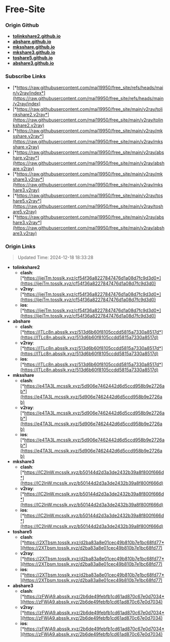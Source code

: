 # Free-Site

### Origin Github

- [**tolinkshare2.github.io**](https://github.com/tolinkshare2/tolinkshare2.github.io)
- [**abshare.github.io**](https://github.com/abshare/abshare.github.io)
- [**mksshare.github.io**](https://github.com/mksshare/mksshare.github.io)
- [**mkshare3.github.io**](https://github.com/mkshare3/mkshare3.github.io)
- [**toshare5.github.io**](https://github.com/toshare5/toshare5.github.io)
- [**abshare3.github.io**](https://github.com/abshare3/abshare3.github.io)

### Subscribe Links

- [*https://raw.githubusercontent.com/mai19950/free_site/refs/heads/main/v2ray/index*](https://raw.githubusercontent.com/mai19950/free_site/refs/heads/main/v2ray/index)
- [*https://raw.githubusercontent.com/mai19950/free_site/main/v2ray/tolinkshare2.v2ray*](https://raw.githubusercontent.com/mai19950/free_site/main/v2ray/tolinkshare2.v2ray)
- [*https://raw.githubusercontent.com/mai19950/free_site/main/v2ray/mksshare.v2ray*](https://raw.githubusercontent.com/mai19950/free_site/main/v2ray/mksshare.v2ray)
- [*https://raw.githubusercontent.com/mai19950/free_site/main/v2ray/abshare.v2ray*](https://raw.githubusercontent.com/mai19950/free_site/main/v2ray/abshare.v2ray)
- [*https://raw.githubusercontent.com/mai19950/free_site/main/v2ray/mkshare3.v2ray*](https://raw.githubusercontent.com/mai19950/free_site/main/v2ray/mkshare3.v2ray)
- [*https://raw.githubusercontent.com/mai19950/free_site/main/v2ray/toshare5.v2ray*](https://raw.githubusercontent.com/mai19950/free_site/main/v2ray/toshare5.v2ray)
- [*https://raw.githubusercontent.com/mai19950/free_site/main/v2ray/abshare3.v2ray*](https://raw.githubusercontent.com/mai19950/free_site/main/v2ray/abshare3.v2ray)

### Origin Links

> Updated Time: 2024-12-18 18:33:28

- **tolinkshare2**
  - **clash**: [*https://ijeiTm.tosslk.xyz/cf54f36a8227847476d1a08d7fc9d3d0*](https://ijeiTm.tosslk.xyz/cf54f36a8227847476d1a08d7fc9d3d0)
  - **v2ray**: [*https://ijeiTm.tosslk.xyz/cf54f36a8227847476d1a08d7fc9d3d0*](https://ijeiTm.tosslk.xyz/cf54f36a8227847476d1a08d7fc9d3d0)
  - **ios**: [*https://ijeiTm.tosslk.xyz/cf54f36a8227847476d1a08d7fc9d3d0*](https://ijeiTm.tosslk.xyz/cf54f36a8227847476d1a08d7fc9d3d0)
- **abshare**
  - **clash**: [*https://lTLc8n.absslk.xyz/513d6b60f8105ccdd5815a7330a8517d*](https://lTLc8n.absslk.xyz/513d6b60f8105ccdd5815a7330a8517d)
  - **v2ray**: [*https://lTLc8n.absslk.xyz/513d6b60f8105ccdd5815a7330a8517d*](https://lTLc8n.absslk.xyz/513d6b60f8105ccdd5815a7330a8517d)
  - **ios**: [*https://lTLc8n.absslk.xyz/513d6b60f8105ccdd5815a7330a8517d*](https://lTLc8n.absslk.xyz/513d6b60f8105ccdd5815a7330a8517d)
- **mksshare**
  - **clash**: [*https://e4TA3L.mcsslk.xyz/5d906e7462442d6d5ccd958b9e2726ab*](https://e4TA3L.mcsslk.xyz/5d906e7462442d6d5ccd958b9e2726ab)
  - **v2ray**: [*https://e4TA3L.mcsslk.xyz/5d906e7462442d6d5ccd958b9e2726ab*](https://e4TA3L.mcsslk.xyz/5d906e7462442d6d5ccd958b9e2726ab)
  - **ios**: [*https://e4TA3L.mcsslk.xyz/5d906e7462442d6d5ccd958b9e2726ab*](https://e4TA3L.mcsslk.xyz/5d906e7462442d6d5ccd958b9e2726ab)
- **mkshare3**
  - **clash**: [*https://IC2InW.mcsslk.xyz/b50144d2d3a3de2432b39a8f800f666d*](https://IC2InW.mcsslk.xyz/b50144d2d3a3de2432b39a8f800f666d)
  - **v2ray**: [*https://IC2InW.mcsslk.xyz/b50144d2d3a3de2432b39a8f800f666d*](https://IC2InW.mcsslk.xyz/b50144d2d3a3de2432b39a8f800f666d)
  - **ios**: [*https://IC2InW.mcsslk.xyz/b50144d2d3a3de2432b39a8f800f666d*](https://IC2InW.mcsslk.xyz/b50144d2d3a3de2432b39a8f800f666d)
- **toshare5**
  - **clash**: [*https://2XTbsm.tosslk.xyz/d2ba83a8e01cec49b810b7e1bc68fd77*](https://2XTbsm.tosslk.xyz/d2ba83a8e01cec49b810b7e1bc68fd77)
  - **v2ray**: [*https://2XTbsm.tosslk.xyz/d2ba83a8e01cec49b810b7e1bc68fd77*](https://2XTbsm.tosslk.xyz/d2ba83a8e01cec49b810b7e1bc68fd77)
  - **ios**: [*https://2XTbsm.tosslk.xyz/d2ba83a8e01cec49b810b7e1bc68fd77*](https://2XTbsm.tosslk.xyz/d2ba83a8e01cec49b810b7e1bc68fd77)
- **abshare3**
  - **clash**: [*https://zFWjA9.absslk.xyz/2b6de49febfb1cd61ad870c67e0d7034*](https://zFWjA9.absslk.xyz/2b6de49febfb1cd61ad870c67e0d7034)
  - **v2ray**: [*https://zFWjA9.absslk.xyz/2b6de49febfb1cd61ad870c67e0d7034*](https://zFWjA9.absslk.xyz/2b6de49febfb1cd61ad870c67e0d7034)
  - **ios**: [*https://zFWjA9.absslk.xyz/2b6de49febfb1cd61ad870c67e0d7034*](https://zFWjA9.absslk.xyz/2b6de49febfb1cd61ad870c67e0d7034)
